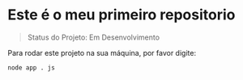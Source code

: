 <h1>Este é o meu primeiro repositorio</h1>

> Status do Projeto: Em Desenvolvimento

Para rodar este projeto na sua máquina, por favor digite:

```
node app . js
```
